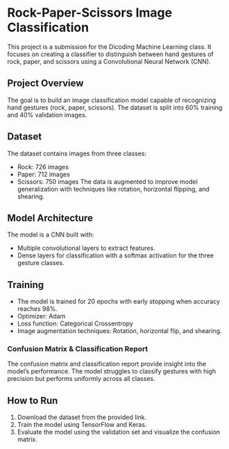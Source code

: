 # Rock-Paper-Scissors Image Classification
This project is a submission for the Dicoding Machine Learning class. It focuses on creating a classifier to distinguish between hand gestures of rock, paper, and scissors using a Convolutional Neural Network (CNN).

## Project Overview
The goal is to build an image classification model capable of recognizing hand gestures (rock, paper, scissors). The dataset is split into 60% training and 40% validation images.

## Dataset
The dataset contains images from three classes:

- Rock: 726 images
- Paper: 712 images
- Scissors: 750 images
The data is augmented to improve model generalization with techniques like rotation, horizontal flipping, and shearing.

## Model Architecture
The model is a CNN built with:

- Multiple convolutional layers to extract features.
- Dense layers for classification with a softmax activation for the three gesture classes.

## Training
- The model is trained for 20 epochs with early stopping when accuracy reaches 98%.
- Optimizer: Adam
- Loss function: Categorical Crossentropy
- Image augmentation techniques: Rotation, horizontal flip, and shearing.

### Confusion Matrix & Classification Report
The confusion matrix and classification report provide insight into the model’s performance. The model struggles to classify gestures with high precision but performs uniformly across all classes.

## How to Run
1. Download the dataset from the provided link.
2. Train the model using TensorFlow and Keras.
3. Evaluate the model using the validation set and visualize the confusion matrix.